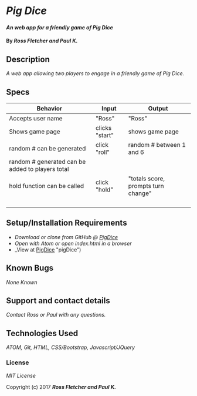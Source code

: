 # _Pig Dice_

#### _An web app for a friendly game of Pig Dice_

#### By _**Ross Fletcher and Paul K.**_

## Description

_A web app allowing two players to engage in a friendly game of Pig Dice._

## Specs

|  Behavior |  Input | Output  |
|---|---|---|
|  Accepts user name |  "Ross" | "Ross"  |
|  Shows game page |  clicks "start" | shows game page  |
|  random # can be generated | click "roll"  | random # between 1 and 6  |
|  random # generated can be added to players total |   |   |
|  hold function can be called |  click "hold" | "totals score, prompts turn change"  |
|   |   |   |
|   |   |   |
|   |   |   |
|   |   |   |

## Setup/Installation Requirements

* _Download or clone from GitHub @ [PigDice](https://github.com/rossfletcher19/pigDice "pigDice")_
* _Open with Atom or open index.html in a browser_
* _View at [PigDice]( https://rossfletcher19.github.io/pigDice/ ) "pigDice")


## Known Bugs

_None Known_

## Support and contact details

_Contact Ross or Paul with any questions._

## Technologies Used

_ATOM, Git, HTML, CSS/Bootstrap, Javascript/JQuery_

### License

*MIT License*

Copyright (c) 2017 **_Ross Fletcher and Paul K._**
